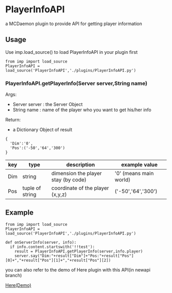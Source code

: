 # PlayerInfoAPI
a MCDaemon plugin to provide API for getting player information

## Usage

Use imp.load_source() to load PlayerInfoAPI in your plugin first

```
from imp import load_source
PlayerInfoAPI = load_source('PlayerInfoAPI','./plugins/PlayerInfoAPI.py')
```


### PlayerInfoAPI.getPlayerInfo(Server server,String name)

Args:
- Server server : the Server Object
- String name : name of the player who you want to get his/her info

Return:
 - a Dictionary Object of result 

 ```
 {
   'Dim':'0',
   'Pos':('-50','64','300')
 }
 ```

| key | type | description | example value |
| ------ | ------ | ------ | ------ |
| Dim | string | dimension the player stay (by code) | '0' (means main world) |
| Pos | tuple of string | coordinate of the player (x,y,z) | ('-50','64','300') |

## Example

```
from imp import load_source
PlayerInfoAPI = load_source('PlayerInfoAPI','./plugins/PlayerInfoAPI.py')

def onServerInfo(server, info):
  if info.content.startswith('!!test'):
    result = PlayerInfoAPI.getPlayerInfo(server,info.player)
    server.say("Dim:"+result["Dim"]+"Pos:"+result["Pos"][0]+","+result["Pos"][1]+","+result["Pos"][2])
```

you can also refer to the demo of Here plugin with this API(in newapi branch)

[Here(Demo)](https://github.com/TISUnion/Here/tree/newapi)
